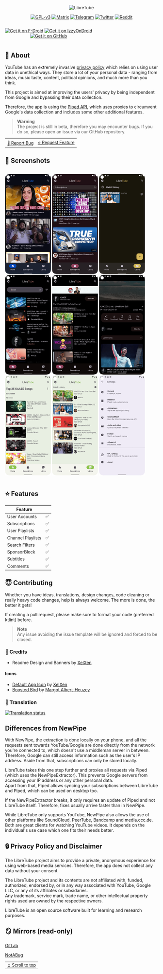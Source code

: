 <div align="center">
  <img src="https://libre-tube.github.io/images/gh-banner.png" width="auto" height="auto" alt="LibreTube">

[![GPL-v3](https://libre-tube.github.io/images/license-widget.svg)](https://www.gnu.org/licenses/gpl-3.0.en.html)
[![Matrix](https://libre-tube.github.io/images/mat-widget.svg)](https://matrix.to/#/#LibreTube:matrix.org)
[![Telegram](https://libre-tube.github.io/images/tg-widget.svg)](https://t.me/libretube)
[![Twitter](https://libre-tube.github.io/images/tw-widget.svg)](https://twitter.com/libretube)
[![Reddit](https://libre-tube.github.io/images/rd-widget.svg)](https://www.reddit.com/r/Libretube/)

</div><div align="center" style="width:100%; display:flex; justify-content:space-between;">

[<img src="https://libre-tube.github.io/images/fdrload.png" alt="Get it on F-Droid" width="30%">](https://f-droid.org/en/packages/com.github.libretube/)
[<img src="https://libre-tube.github.io/images/izzyload.png" alt="Get it on IzzyOnDroid" width="30%">](https://apt.izzysoft.de/fdroid/index/apk/com.github.libretube)<br/>
[<img src="https://libre-tube.github.io/images/ghload.png" alt="Get it on GitHub" width="30%">](https://github.com/libre-tube/LibreTube/releases/latest)

</div>

## 📔 About

YouTube has an extremely invasive [privacy policy](https://support.google.com/youtube/answer/10364219) which relies on using user data in unethical ways. They store a lot of your personal data - ranging from ideas, music taste, content, political opinions, and much more than you think.

This project is aimed at improving the users' privacy by being independent from Google and bypassing their data collection.

Therefore, the app is using the [Piped API](https://github.com/TeamPiped/Piped), which uses proxies to circumvent Google's data collection and includes some other additional features.

> **Warning** <br>
> The project is still in beta, therefore you may encounter bugs. If you do so, please open an issue via our GitHub repository.

<table><td>
<a href="https://github.com/libre-tube/LibreTube/issues/new?assignees=&labels=bug&template=report_bug.yml">🐞 Report Bug</a>
</td>
<td><a href="https://github.com/libre-tube/LibreTube/issues/new?assignees=&labels=enhancement&template=feature-request.yml">⭐ Request Feature</a>
</td></table>

## 📱 Screenshots

<div style="width:100%; display:flex; justify-content:space-between;">

[<img src="fastlane/metadata/android/en-US/images/phoneScreenshots/shot_1.png" width=30% alt="Home">](fastlane/metadata/android/en-US/images/phoneScreenshots/shot_1.png)
[<img src="fastlane/metadata/android/en-US/images/phoneScreenshots/shot_2.png" width=30% alt="Search">](fastlane/metadata/android/en-US/images/phoneScreenshots/shot_2.png)
[<img src="fastlane/metadata/android/en-US/images/phoneScreenshots/shot_3.png" width=30% alt="Player">](fastlane/metadata/android/en-US/images/phoneScreenshots/shot_3.png)
[<img src="fastlane/metadata/android/en-US/images/phoneScreenshots/shot_4.png" width=30% alt="Channel">](fastlane/metadata/android/en-US/images/phoneScreenshots/shot_4.png)
[<img src="fastlane/metadata/android/en-US/images/phoneScreenshots/shot_5.png" width=30% alt="Settings">](fastlane/metadata/android/en-US/images/phoneScreenshots/shot_5.png)
[<img src="fastlane/metadata/android/en-US/images/phoneScreenshots/shot_6.png" width=30% alt="Subscriptions">](fastlane/metadata/android/en-US/images/phoneScreenshots/shot_6.png)
[<img src="fastlane/metadata/android/en-US/images/phoneScreenshots/shot_7.png" width=30% alt="Subscriptions List">](fastlane/metadata/android/en-US/images/phoneScreenshots/shot_7.png)
[<img src="fastlane/metadata/android/en-US/images/phoneScreenshots/shot_8.png" width=30% alt="Library">](fastlane/metadata/android/en-US/images/phoneScreenshots/shot_8.png)
[<img src="fastlane/metadata/android/en-US/images/phoneScreenshots/shot_9.png" width=30% alt="Playlist">](fastlane/metadata/android/en-US/images/phoneScreenshots/shot_9.png)

</div>

## ⭐ Features

| Feature           |     |
| ----------------- | --- |
| User Accounts     | ✅  |
| Subscriptions     | ✅  |
| User Playlists    | ✅  |
| Channel Playlists | ✅  |
| Search Filters    | ✅  |
| SponsorBlock      | ✅  |
| Subtitles         | ✅  |
| Comments          | ✅  |

## 😇 Contributing

Whether you have ideas, translations, design changes, code cleaning or really heavy code changes, help is always welcome. The more is done, the better it gets!

If creating a pull request, please make sure to format your code (preferred ktlint) before.

> **Note** <br>
> Any issue avoiding the issue template will be ignored and forced to be closed.

### 📜️ Credits

- Readme Design and Banners by [XelXen](https://github.com/XelXen)

#### Icons

- [Default App Icon](https://github.com/libre-tube/LibreTube/blob/master/app/src/main/res/mipmap-xxxhdpi/ic_launcher_round.png) by [XelXen](https://github.com/XelXen)
- [Boosted Bird](https://github.com/libre-tube/LibreTube/blob/master/app/src/main/res/mipmap-xxxhdpi/ic_bird_round.png) by [Margot Albert-Heuzey](https://margotdesign.ovh)

### 📝 Translation

<a href="https://hosted.weblate.org/projects/libretube/#languages">
<img src="https://hosted.weblate.org/widgets/libretube/-/287x66-grey.png" alt="Translation status" />
</a>

## Differences from NewPipe

With NewPipe, the extraction is done locally on your phone, and all the requests sent towards YouTube/Google are done directly from the network you're connected to, which doesn't use a middleman server in between. Therefore, Google can still access information such as the user's IP address. Aside from that, subscriptions can only be stored locally.

LibreTube takes this one step further and proxies all requests via Piped (which uses the NewPipeExtractor). This prevents Google servers from accessing your IP address or any other personal data.<br>
Apart from that, Piped allows syncing your subscriptions between LibreTube and Piped, which can be used on desktop too.

If the NewPipeExtractor breaks, it only requires an update of Piped and not LibreTube itself. Therefore, fixes usually arrive faster than in NewPipe.

While LibreTube only supports YouTube, NewPipe also allows the use of other platforms like SoundCloud, PeerTube, Bandcamp and media.ccc.de.<br>
Both are great clients for watching YouTube videos. It depends on the individual's use case which one fits their needs better.

## 🔒 Privacy Policy and Disclaimer

The LibreTube project aims to provide a private, anonymous experience for using web-based media services. Therefore, the app does not collect any data without your consent.

The LibreTube project and its contents are not affiliated with, funded, authorized, endorsed by, or in any way associated with YouTube, Google LLC, or any of its affiliates or subsidaries.<br>
Any trademark, service mark, trade name, or other intellectual property rights used are owned by the respective owners.

LibreTube is an open source software built for learning and research purposes.

## 🪞 Mirrors (read-only)

<a href="https://gitlab.com/libretube/LibreTube">GitLab</a></p>
<a href="https://notabug.org/LibreTube/LibreTube">NotABug</a></p>

<div align="right">
<table><td>
<a href="#start-of-content">↥ Scroll to top</a>
</td></table>
</div>

